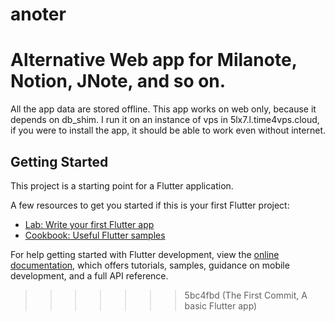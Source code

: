 # anoter
Alternative Web app for Milanote, Notion, JNote, and so on. 
=======

All the app data are stored offline.
This app works on web only, because it depends on db_shim.
I run it on an instance of vps in 5lx7.l.time4vps.cloud, if you were to install the app, it should be able to work even without internet.

## Getting Started

This project is a starting point for a Flutter application.

A few resources to get you started if this is your first Flutter project:

- [Lab: Write your first Flutter app](https://docs.flutter.dev/get-started/codelab)
- [Cookbook: Useful Flutter samples](https://docs.flutter.dev/cookbook)

For help getting started with Flutter development, view the
[online documentation](https://docs.flutter.dev/), which offers tutorials,
samples, guidance on mobile development, and a full API reference.
>>>>>>> 5bc4fbd (The First Commit, A basic Flutter app)
